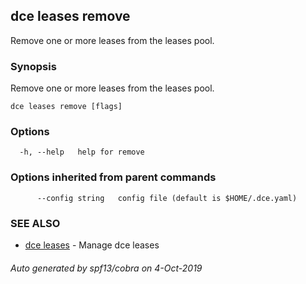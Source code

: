 ## dce leases remove

Remove one or more leases from the leases pool.

### Synopsis

Remove one or more leases from the leases pool.

```
dce leases remove [flags]
```

### Options

```
  -h, --help   help for remove
```

### Options inherited from parent commands

```
      --config string   config file (default is $HOME/.dce.yaml)
```

### SEE ALSO

* [dce leases](dce_leases.md)	 - Manage dce leases

###### Auto generated by spf13/cobra on 4-Oct-2019
